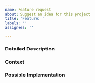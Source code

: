 ```yaml
---
name: Feature request
about: Suggest an idea for this project
title: 'Feature: '
labels: ''
assignees: ''

---
```


<!--- Please provide a short description in the title above -->
<!--- Please follow the naming conventions -->

### Detailed Description
<!--- Provide a detailed description of the change or addition you are proposing -->

### Context
<!--- Why is this change important to you? How would you use it? -->
<!--- How can it benefit other users? -->

### Possible Implementation
<!--- Not obligatory, but suggest an idea for implementing addition or change -->
